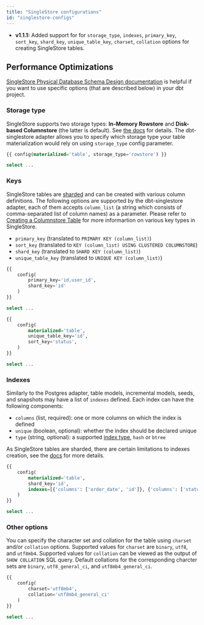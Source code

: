```yaml
---
title: "SingleStore configurations"
id: "singlestore-configs"
---
```



<Changelog>

  - **v1.1.1:** Added support for for `storage_type`, `indexes`, `primary_key`, `sort_key`, `shard_key`, `unique_table_key`, `charset`, `collation`  options for creating SingleStore tables.

</Changelog>

## Performance Optimizations
[SingleStore Physical Database Schema Design documentation](https://docs.singlestore.com/managed-service/en/create-a-database/physical-database-schema-design/concepts-of-physical-database-schema-design.html) is helpful if you want to use specific options (that are described below) in your dbt project.


### Storage type
SingleStore supports two storage types: **In-Memory Rowstore** and **Disk-based Columnstore** (the latter is default). See [the docs](https://docs.singlestore.com/managed-service/en/create-a-database/physical-database-schema-design/concepts-of-physical-database-schema-design/choosing-a-table-storage-type.html) for details. The dbt-singlestore adapter allows you to specify which storage type your table materialization would rely on using `storage_type` config parameter. 

<File name='rowstore_model.sql'>

```sql
{{ config(materialized='table', storage_type='rowstore') }}

select ...
```

</File>

### Keys

SingleStore tables are [sharded](https://docs.singlestore.com/managed-service/en/getting-started-with-managed-service/about-managed-service/sharding.html) and can be created with various column definitions. The following options are supported by the dbt-singlestore adapter, each of them accepts `column_list` (a string which consists of comma-separated list of column names) as a parameter. Please refer to [Creating a Columnstore Table](https://docs.singlestore.com/managed-service/en/create-a-database/physical-database-schema-design/procedures-for-physical-database-schema-design/creating-a-columnstore-table.html) for more informartion on various key types in SingleStore.
- `primary_key` (translated to `PRIMARY KEY (column_list)`)
- `sort_key` (translated to `KEY (column_list) USING CLUSTERED COLUMNSTORE`)
- `shard_key` (translated to `SHARD KEY (column_list)`)
- `unique_table_key` (translated to `UNIQUE KEY (column_list)`)

<File name='primary_and_shard_model.sql'>

```sql
{{
    config(
        primary_key='id,user_id',
        shard_key='id'
    )
}}

select ...
```

</File>

<File name='unique_and_sort_model.sql'>

```sql
{{
    config(
        materialized='table',
        unique_table_key='id',
        sort_key='status',
    )
}}

select ...
```

</File>

### Indexes
Similarly to the Postgres adapter, table models, incremental models, seeds, and snapshots may have a list of `indexes` defined. Each index can have the following components:
- `columns` (list, required): one or more columns on which the index is defined
- `unique` (boolean, optional): whether the index should be declared unique
- `type` (string, optional): a supported [index type](https://docs.singlestore.com/managed-service/en/reference/sql-reference/data-definition-language-ddl/create-index.html), `hash` or `btree`

As SingleStore tables are sharded, there are certain limitations to indexes creation, see the [docs](https://docs.singlestore.com/managed-service/en/create-a-database/physical-database-schema-design/concepts-of-physical-database-schema-design/understanding-keys-and-indexes-in-singlestore.html) for more details.

<File name='indexes_model.sql'>

```sql
{{
    config(
        materialized='table',
        shard_key='id',
        indexes=[{'columns': ['order_date', 'id']}, {'columns': ['status'], 'type': 'hash'}]
    )
}}

select ...
```

</File>


### Other options

You can specify the character set and collation for the table using `charset` and/or `collation` options. Supported values for `charset` are `binary`, `utf8`, and `utf8mb4`.  Supported values for `collation` can be viewed as the output of `SHOW COLLATION` SQL query. Default collations for the corresponding charcter sets are `binary`, `utf8_general_ci`, and `utf8mb4_general_ci`.

<File name='utf8mb4_model.sql'>

```sql
{{
    config(
        charset='utf8mb4',
        collation='utf8mb4_general_ci'
    )
}}

select ...
```

</File>